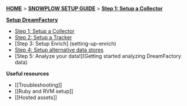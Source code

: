 [**HOME**](Home) > [**SNOWPLOW SETUP GUIDE**](Setting-up-DreamFactory) > [**Step 1: Setup a Collector**](setting-up-a-collector)

[**Setup DreamFactory**](Setting-up-DreamFactory)

- [Step 1: Setup a Collector](setting-up-a-collector)
- [Step 2: Setup a Tracker](setting-up-a-tracker)
- [Step 3: Setup Enrich] (setting-up-enrich)
- [Step 4: Setup alternative data stores](setting-up-alternative-data-stores)
- [Step 5: Analyze your data!](Getting started analyzing DreamFactory data)

**Useful resources**

- [[Troubleshooting]]
- [[Ruby and RVM setup]]
- [[Hosted assets]]
